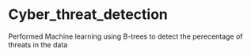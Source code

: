 # Cyber_threat_detection
Performed Machine learning using B-trees to detect the perecentage of threats in the data
